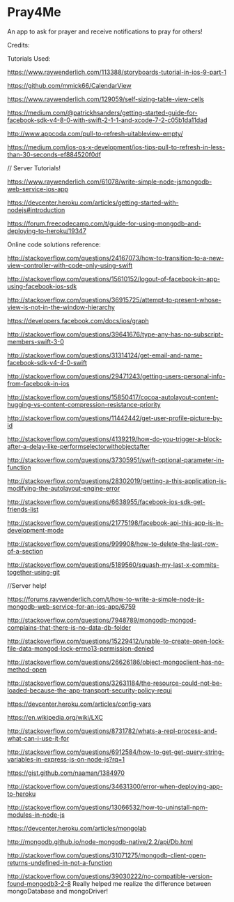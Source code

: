 # Pray4Me
An app to ask for prayer and receive notifications to pray for others!

Credits:

Tutorials Used:

https://www.raywenderlich.com/113388/storyboards-tutorial-in-ios-9-part-1

https://github.com/mmick66/CalendarView

https://www.raywenderlich.com/129059/self-sizing-table-view-cells

https://medium.com/@patrickhsanders/getting-started-guide-for-facebook-sdk-v4-8-0-with-swift-2-1-1-and-xcode-7-2-c05b1da11dad

http://www.appcoda.com/pull-to-refresh-uitableview-empty/

https://medium.com/ios-os-x-development/ios-tips-pull-to-refresh-in-less-than-30-seconds-ef884520f0df

// Server Tutorials!

https://www.raywenderlich.com/61078/write-simple-node-jsmongodb-web-service-ios-app

https://devcenter.heroku.com/articles/getting-started-with-nodejs#introduction

https://forum.freecodecamp.com/t/guide-for-using-mongodb-and-deploying-to-heroku/19347

Online code solutions reference:

http://stackoverflow.com/questions/24167073/how-to-transition-to-a-new-view-controller-with-code-only-using-swift

http://stackoverflow.com/questions/15610152/logout-of-facebook-in-app-using-facebook-ios-sdk

http://stackoverflow.com/questions/36915725/attempt-to-present-whose-view-is-not-in-the-window-hierarchy

https://developers.facebook.com/docs/ios/graph

http://stackoverflow.com/questions/39641676/type-any-has-no-subscript-members-swift-3-0

http://stackoverflow.com/questions/31314124/get-email-and-name-facebook-sdk-v4-4-0-swift

http://stackoverflow.com/questions/29471243/getting-users-personal-info-from-facebook-in-ios

http://stackoverflow.com/questions/15850417/cocoa-autolayout-content-hugging-vs-content-compression-resistance-priority

http://stackoverflow.com/questions/11442442/get-user-profile-picture-by-id

http://stackoverflow.com/questions/4139219/how-do-you-trigger-a-block-after-a-delay-like-performselectorwithobjectafter

http://stackoverflow.com/questions/37305951/swift-optional-parameter-in-function

http://stackoverflow.com/questions/28302019/getting-a-this-application-is-modifying-the-autolayout-engine-error

http://stackoverflow.com/questions/6638955/facebook-ios-sdk-get-friends-list

http://stackoverflow.com/questions/21775198/facebook-api-this-app-is-in-development-mode

http://stackoverflow.com/questions/999908/how-to-delete-the-last-row-of-a-section

http://stackoverflow.com/questions/5189560/squash-my-last-x-commits-together-using-git

//Server help!

https://forums.raywenderlich.com/t/how-to-write-a-simple-node-js-mongodb-web-service-for-an-ios-app/6759

http://stackoverflow.com/questions/7948789/mongodb-mongod-complains-that-there-is-no-data-db-folder

http://stackoverflow.com/questions/15229412/unable-to-create-open-lock-file-data-mongod-lock-errno13-permission-denied

http://stackoverflow.com/questions/26626186/object-mongoclient-has-no-method-open

http://stackoverflow.com/questions/32631184/the-resource-could-not-be-loaded-because-the-app-transport-security-policy-requi

https://devcenter.heroku.com/articles/config-vars

https://en.wikipedia.org/wiki/LXC

http://stackoverflow.com/questions/8731782/whats-a-repl-process-and-what-can-i-use-it-for

http://stackoverflow.com/questions/6912584/how-to-get-get-query-string-variables-in-express-js-on-node-js?rq=1

https://gist.github.com/naaman/1384970

http://stackoverflow.com/questions/34631300/error-when-deploying-app-to-heroku

http://stackoverflow.com/questions/13066532/how-to-uninstall-npm-modules-in-node-js

https://devcenter.heroku.com/articles/mongolab

http://mongodb.github.io/node-mongodb-native/2.2/api/Db.html

http://stackoverflow.com/questions/31071275/mongodb-client-open-returns-undefined-in-not-a-function

http://stackoverflow.com/questions/39030222/no-compatible-version-found-mongodb3-2-8 Really helped me realize the difference between mongoDatabase and mongoDriver!
